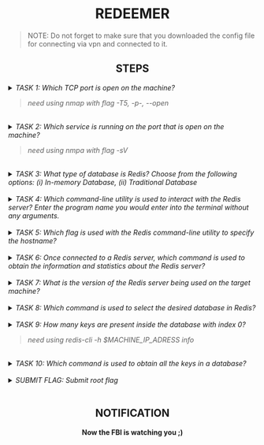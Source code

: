 <h1 align="center">REDEEMER</h1>

> NOTE: Do not forget to make sure that you downloaded the config file for connecting via vpn and connected to it. 

<h2 align="center">STEPS</h2>

<details> 
    <summary>
        <i>TASK 1: Which TCP port is open on the machine?</i>
        <blockquote><i>need using nmap with flag -T5, -p-, --open</i></blockquote>
    </summary><br>
    <b>6379</b>
</details><br>

<details> 
    <summary>
        <i>TASK 2: Which service is running on the port that is open on the machine?</i>
        <blockquote><i>need using nmpa with flag -sV</i></blockquote>
    </summary><br>
    <b>redis</b>
</details><br>

<details> 
    <summary>
        <i>TASK 3: What type of database is Redis? Choose from the following options: (i) In-memory Database, (ii) Traditional Database</i>
    </summary><br>
    <b>In-memory Database</b>
</details><br>

<details> 
    <summary>
        <i>TASK 4: Which command-line utility is used to interact with the Redis server? Enter the program name you would enter into the terminal without any arguments.</i>
    </summary><br>
    <b>redis-cli</b>
</details><br>

<details> 
    <summary>
        <i>TASK 5: Which flag is used with the Redis command-line utility to specify the hostname?</i>
    </summary><br>
    <b>-h</b>
</details><br>

<details> 
    <summary>
        <i>TASK 6: Once connected to a Redis server, which command is used to obtain the information and statistics about the Redis server?</i>
    </summary><br>
    <b>info</b>
</details><br>

<details> 
    <summary>
        <i>TASK 7: What is the version of the Redis server being used on the target machine?</i>
    </summary><br>
    <b>5.0.7</b>
</details><br>

<details> 
    <summary>
        <i>TASK 8: Which command is used to select the desired database in Redis?</i>
    </summary><br>
    <b>select</b>
</details><br>

<details> 
    <summary>
        <i>TASK 9: How many keys are present inside the database with index 0?</i>
        <blockquote><i>need using redis-cli -h $MACHINE_IP_ADRESS info</i></blockquote>
    </summary><br>
    <b>4</b>
</details><br>

<details> 
    <summary>
        <i>TASK 10: Which command is used to obtain all the keys in a database?</i>
    </summary><br>
    <b>KEYS *</b>
</details><br>

<details> 
    <summary>
        <i>SUBMIT FLAG: Submit root flag</i>
    </summary><br>
    <b>need connected to redis database via redis-cli and get key with flag</b>
</details><br>


<h2 align="center">NOTIFICATION</h2>
<p align="center"><b>Now the FBI is watching you ;)</b></p>
